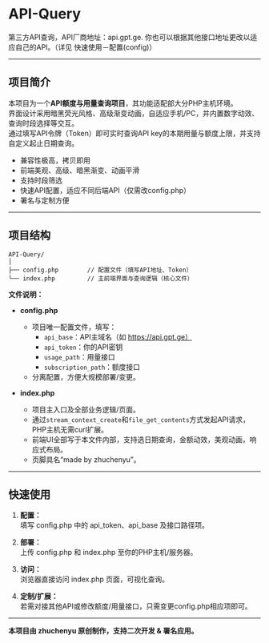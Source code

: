 # API-Query

第三方API查询，API厂商地址：api.gpt.ge.
你也可以根据其他接口地址更改以适应自己的API。（详见 快速使用－配置(config)）

---

## 项目简介

本项目为一个**API额度与用量查询项目**，其功能适配部大分PHP主机环境。  
界面设计采用暗黑荧光风格、高级渐变动画，自适应手机/PC，并内置数字动效、查询时段选择等交互。  
通过填写API令牌（Token）即可实时查询API key的本期用量与额度上限，并支持自定义起止日期查询。  

- 兼容性极高，拷贝即用
- 前端美观、高级、暗黑渐变、动画平滑
- 支持时段筛选
- 快速API配置，适应不同后端API（仅需改config.php）
- 署名与定制方便

---

## 项目结构

```
API-Query/
│
├── config.php        // 配置文件（填写API地址、Token）
└── index.php         // 主前端界面与查询逻辑（核心文件）

```

**文件说明：**

- **config.php**  
    - 项目唯一配置文件，填写：
        - `api_base`：API主域名（如 https://api.gpt.ge）
        - `api_token`：你的API密钥
        - `usage_path`：用量接口
        - `subscription_path`：额度接口
    - 分离配置，方便大规模部署/变更。

- **index.php**  
    - 项目主入口及全部业务逻辑/页面。
    - 通过`stream_context_create`和`file_get_contents`方式发起API请求，PHP主机无需curl扩展。
    - 前端UI全部写于本文件内部，支持选日期查询，金额动效，美观动画，响应式布局。
    - 页脚具名“made by zhuchenyu”。

---

## 快速使用

1. **配置：**  
    填写 config.php 中的 api_token、api_base 及接口路径项。

2. **部署：**  
    上传 config.php 和 index.php 至你的PHP主机/服务器。

3. **访问：**  
    浏览器直接访问 index.php 页面，可视化查询。

4. **定制/扩展：**  
    若需对接其他API或修改额度/用量接口，只需变更config.php相应项即可。


---

**本项目由 zhuchenyu 原创制作，支持二次开发 & 署名应用。**
